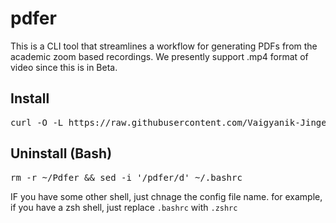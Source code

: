 # pdfer
This is a CLI tool that streamlines a workflow for generating PDFs from the academic zoom based recordings.
We presently support .mp4 format of video since this is in Beta.

## Install
<pre>
curl -O -L https://raw.githubusercontent.com/Vaigyanik-Jinger/pdfer/main/install.sh && bash install.sh && rm install.sh
</pre>

## Uninstall (Bash)
<pre>
rm -r ~/Pdfer && sed -i '/pdfer/d' ~/.bashrc
</pre>
IF you have some other shell, just chnage the config file name. 
for example, if you have a zsh shell, just replace `.bashrc` with `.zshrc`
